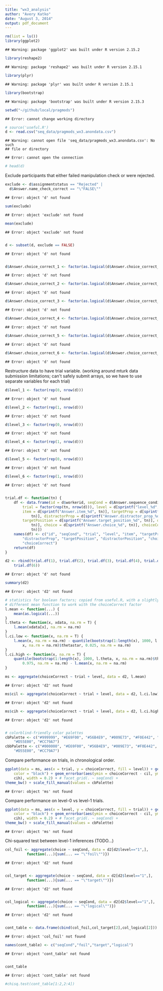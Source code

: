 ```yaml
---
title: "wx3_analysis"
author: "Avery Katko"
date: "August 3, 2014"
output: pdf_document
---
```



```r
rm(list = ls())
library(ggplot2)
```

```
## Warning: package 'ggplot2' was built under R version 2.15.2
```

```r
library(reshape2)
```

```
## Warning: package 'reshape2' was built under R version 2.15.1
```

```r
library(plyr)
```

```
## Warning: package 'plyr' was built under R version 2.15.1
```

```r
library(bootstrap)
```

```
## Warning: package 'bootstrap' was built under R version 2.15.3
```

```r
setwd("~/github/local/pragmods")
```

```
## Error: cannot change working directory
```

```r
# source('useful.R')
d <- read.csv("seq_data/pragmods_wx3.anondata.csv")
```

```
## Warning: cannot open file 'seq_data/pragmods_wx3.anondata.csv': No such
## file or directory
```

```
## Error: cannot open the connection
```

```r
# head(d)
```


Exclude participants that either failed manipulation check or were rejected.


```r
exclude <- d$assignmentstatus == "Rejected" |
  d$Answer.name_check_correct == "\"FALSE\""
```

```
## Error: object 'd' not found
```

```r
sum(exclude)
```

```
## Error: object 'exclude' not found
```

```r
mean(exclude)
```

```
## Error: object 'exclude' not found
```

```r

d <- subset(d, exclude == FALSE)
```

```
## Error: object 'd' not found
```

```r

d$Answer.choice_correct_1 <- factor(as.logical(d$Answer.choice_correct_1))
```

```
## Error: object 'd' not found
```

```r
d$Answer.choice_correct_2 <- factor(as.logical(d$Answer.choice_correct_2))
```

```
## Error: object 'd' not found
```

```r
d$Answer.choice_correct_3 <- factor(as.logical(d$Answer.choice_correct_3))
```

```
## Error: object 'd' not found
```

```r
d$Answer.choice_correct_4 <- factor(as.logical(d$Answer.choice_correct_4))
```

```
## Error: object 'd' not found
```

```r
d$Answer.choice_correct_5 <- factor(as.logical(d$Answer.choice_correct_5))
```

```
## Error: object 'd' not found
```

```r
d$Answer.choice_correct_6 <- factor(as.logical(d$Answer.choice_correct_6))
```

```
## Error: object 'd' not found
```


Restructure data to have trial variable. (working around mturk data submission limitations; can't safely submit arrays, so we have to use separate variables for each trial)


```r
d$level_1 <- factor(rep(0, nrow(d)))
```

```
## Error: object 'd' not found
```

```r
d$level_2 <- factor(rep(1, nrow(d)))
```

```
## Error: object 'd' not found
```

```r
d$level_3 <- factor(rep(0, nrow(d)))
```

```
## Error: object 'd' not found
```

```r
d$level_4 <- factor(rep(1, nrow(d)))
```

```
## Error: object 'd' not found
```

```r
d$level_5 <- factor(rep(0, nrow(d)))
```

```
## Error: object 'd' not found
```

```r
d$level_6 <- factor(rep(1, nrow(d)))
```

```
## Error: object 'd' not found
```

```r

trial.df <- function(tn) {
    df <- data.frame(id = d$workerid, seqCond = d$Answer.sequence_condition, 
        trial = factor(rep(tn, nrow(d))), level = d[sprintf("level_%d", tn)], 
        item = d[sprintf("Answer.item_%d", tn)], targetProp = d[sprintf("Answer.target_prop_%d", 
            tn)], distractorProp = d[sprintf("Answer.distractor_prop_%d", tn)], 
        targetPosition = d[sprintf("Answer.target_position_%d", tn)], distractorPosition = d[sprintf("Answer.distractor_position_%d", 
            tn)], choice = d[sprintf("Answer.choice_%d", tn)], choiceCorrect = d[sprintf("Answer.choice_correct_%d", 
            tn)])
    names(df) <- c("id", "seqCond", "trial", "level", "item", "targetProp", 
        "distractorProp", "targetPosition", "distractorPosition", "choice", 
        "choiceCorrect")
    return(df)
}

d2 <- rbind(trial.df(1), trial.df(2), trial.df(3), trial.df(4), trial.df(5), 
    trial.df(6))
```

```
## Error: object 'd' not found
```

```r
summary(d2)
```

```
## Error: object 'd2' not found
```



```r
# statistics for boolean factors; copied from useful.R, with a slightly
# different mean function to work with the choiceCorrect factor
l.mean <- function(...) {
    mean(as.logical(...))
}
l.theta <- function(x, xdata, na.rm = T) {
    l.mean(xdata[x], na.rm = na.rm)
}
l.ci.low <- function(x, na.rm = T) {
    l.mean(x, na.rm = na.rm) - quantile(bootstrap(1:length(x), 1000, l.theta, 
        x, na.rm = na.rm)$thetastar, 0.025, na.rm = na.rm)
}
l.ci.high <- function(x, na.rm = T) {
    quantile(bootstrap(1:length(x), 1000, l.theta, x, na.rm = na.rm)$thetastar, 
        0.975, na.rm = na.rm) - l.mean(x, na.rm = na.rm)
}

ms <- aggregate(choiceCorrect ~ trial + level, data = d2, l.mean)
```

```
## Error: object 'd2' not found
```

```r
ms$cil <- aggregate(choiceCorrect ~ trial + level, data = d2, l.ci.low)$choiceCorrect
```

```
## Error: object 'd2' not found
```

```r
ms$cih <- aggregate(choiceCorrect ~ trial + level, data = d2, l.ci.high)$choiceCorrect
```

```
## Error: object 'd2' not found
```

```r

# colorblind-friendly color palettes
cbPalette <- c("#999999", "#E69F00", "#56B4E9", "#009E73", "#F0E442", "#0072B2", 
    "#D55E00", "#CC79A7")
cbbPalette <- c("#000000", "#E69F00", "#56B4E9", "#009E73", "#F0E442", "#0072B2", 
    "#D55E00", "#CC79A7")
```


Compare performance on trials, in chronological order.


```r
ggplot(data = ms, aes(x = trial, y = choiceCorrect, fill = level)) + geom_bar(stat = "identity", 
    color = "black") + geom_errorbar(aes(ymin = choiceCorrect - cil, ymax = choiceCorrect + 
    cih), width = 0.2) + # facet_grid(. ~ seqCond) +
theme_bw() + scale_fill_manual(values = cbPalette)
```

```
## Error: object 'ms' not found
```


Compare performance on level-0 vs level-1 trials.


```r
ggplot(data = ms, aes(x = level, y = choiceCorrect, fill = trial)) + geom_bar(stat = "identity", 
    color = "black") + geom_errorbar(aes(ymin = choiceCorrect - cil, ymax = choiceCorrect + 
    cih), width = 0.2) + # facet_grid(. ~ seqCond) +
theme_bw() + scale_fill_manual(values = cbPalette)
```

```
## Error: object 'ms' not found
```


Chi-squared test between level-1 inferences (TODO...)


```r
col_foil <- aggregate(choice ~ seqCond, data = d2[d2$level=="1",], 
          function(...){sum(... == "\"foil\"")})
```

```
## Error: object 'd2' not found
```

```r

col_target <- aggregate(choice ~ seqCond, data = d2[d2$level=="1",], 
          function(...){sum(... == "\"target\"")})
```

```
## Error: object 'd2' not found
```

```r

col_logical <- aggregate(choice ~ seqCond, data = d2[d2$level=="1",], 
          function(...){sum(... == "\"logical\"")})
```

```
## Error: object 'd2' not found
```

```r

cont_table <- data.frame(cbind(col_foil,col_target[2],col_logical[2]))
```

```
## Error: object 'col_foil' not found
```

```r
names(cont_table) <- c("seqCond","foil","target","logical")
```

```
## Error: object 'cont_table' not found
```

```r

cont_table
```

```
## Error: object 'cont_table' not found
```

```r
#chisq.test(cont_table[1:2,2:4])
```

